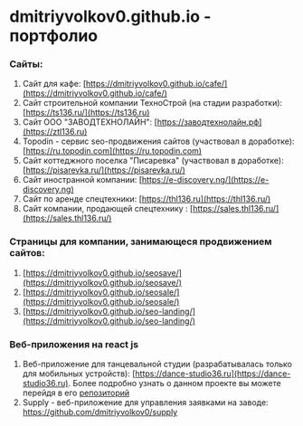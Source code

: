 # dmitriyvolkov0.github.io - портфолио
### Сайты:
1. Сайт для кафе: [https://dmitriyvolkov0.github.io/cafe/](https://dmitriyvolkov0.github.io/cafe/)
2. Сайт строительной компании ТехноСтрой (на стадии разработки): [https://ts136.ru/](https://ts136.ru)
3. Сайт ООО "ЗАВОДТЕХНОЛАЙН": [https://заводтехнолайн.рф](https://ztl136.ru)
4. Topodin - сервис seo-продвижения сайтов (участвовал в доработке): [https://ru.topodin.com](https://ru.topodin.com)
5. Сайт коттеджного поселка "Писаревка" (участвовал в доработке): [https://pisarevka.ru/](https://pisarevka.ru/)
6. Сайт иностранной компании: [https://e-discovery.ng/](https://e-discovery.ng)
7. Сайт по аренде спецтехники: [https://thl136.ru](https://thl136.ru/)
8. Сайт компании, продающей спецтехнику : [https://sales.thl136.ru/](https://sales.thl136.ru/)
   
### Страницы для компании, занимающеся продвижением сайтов:
1. [https://dmitriyvolkov0.github.io/seosave/](https://dmitriyvolkov0.github.io/seosave/)
2. [https://dmitriyvolkov0.github.io/seosale/](https://dmitriyvolkov0.github.io/seosale/)
3. [https://dmitriyvolkov0.github.io/seo-landing/](https://dmitriyvolkov0.github.io/seo-landing/)

### Веб-приложения на react js
1. Веб-приложение для танцевальной студии (разрабатывалась только для мобильных устройств): [https://dance-studio36.ru](https://dance-studio36.ru).
   Более подробно узнать о данном проекте вы можете перейдя в его [репозиторий](https://github.com/dmitriyvolkov0/dance-studio-app)
2. Supply - веб-приложение для управления заявками на заводе: https://github.com/dmitriyvolkov0/supply

